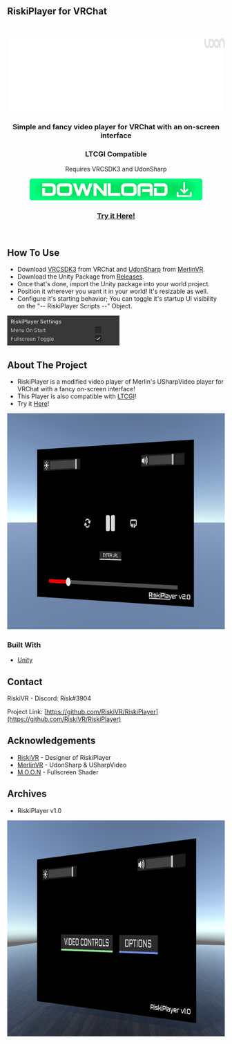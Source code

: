 ## RiskiPlayer for VRChat

<!-- PROJECT LOGO -->
<br />
<p align="center">
  <a href="https://github.com/RiskiVR/RiskiPlayer">
    <img src="https://github.com/RiskiVR/RiskiPlayer/blob/main/images/RiskiPlayerLogo.png" alt="Logo" width="800" height="170">
  </a>

  <h3 align="center">Simple and fancy video player for VRChat with an on-screen interface</h3>
    <h3 align="center">LTCGI Compatible</h3>

  <p align="center">
    Requires VRCSDK3 and UdonSharp
    <a href="https://github.com/RiskiVR/RiskiPlayer/releases/latest/download/RiskiPlayer_Public_v2.1.unitypackage">
      <p align="center">
      <img src="https://github.com/RiskiVR/RiskiPlayer/blob/main/images/Download.png" alt="Logo" width="400" height="50">
        <a href="https://vrchat.com/home/launch?worldId=wrld_5aef79df-3c73-40c1-9158-46439743ae6a&instanceId=88932~private(usr_51f28798-89da-409c-bf4e-343d4d916e02)~canRequestInvite~region(us)~nonce(5bee321c-f3d3-4f72-bbb5-da27242a67ad)">
        <h3 align="center">Try it Here!</h3>
    <br />
  </p>
</p>
</a>
  
<!-- GETTING STARTED -->
## How To Use

 - Download [VRCSDK3](https://vrchat.com/home/download) from VRChat and [UdonSharp](https://github.com/MerlinVR/UdonSharp/releases) from [MerlinVR](https://github.com/MerlinVR).
 - Download the Unity Package from [Releases](https://github.com/RiskiVR/RiskiPlayer/releases/latest).
 - Once that's done, import the Unity package into your world project.
 - Position it wherever you want it in your world! It's resizable as well.
 - Configure it's starting behavior; You can toggle it's startup UI visibility on the "-- RiskiPlayer Scripts --" Object.
<img src="https://github.com/RiskiVR/RiskiPlayer/blob/main/images/RiskiPlayer Settings.png" alt="Player" width="260" height="69">

<!-- ABOUT THE PROJECT -->
## About The Project

- RiskiPlayer is a modified video player of Merlin's USharpVideo player for VRChat with a fancy on-screen interface!
- This Player is also compatible with [LTCGI](https://github.com/PiMaker/ltcgi)!
- Try it [Here](https://vrchat.com/home/launch?worldId=wrld_5aef79df-3c73-40c1-9158-46439743ae6a&instanceId=88932~private(usr_51f28798-89da-409c-bf4e-343d4d916e02)~canRequestInvite~region(us)~nonce(5bee321c-f3d3-4f72-bbb5-da27242a67ad))!

<img src="https://github.com/RiskiVR/RiskiPlayer/blob/main/images/RiskiPlayer v2.0.png" alt="Player" width="900" height="500">

### Built With

* [Unity](https://unity.com/)

<!-- CONTACT -->
## Contact

RiskiVR - Discord: Risk#3904

Project Link: [https://github.com/RiskiVR/RiskiPlayer](https://github.com/RiskiVR/RiskiPlayer)

<!-- ACKNOWLEDGEMENTS -->
## Acknowledgements

* [RiskiVR](https://www.patreon.com/riskivr) - Designer of RiskiPlayer
* [MerlinVR](https://github.com/MerlinVR/USharpVideo) - UdonSharp & USharpVideo
* [M.O.O.N](https://www.youtube.com/channel/UC6pqxF0s6FSu6oVm-70lzqQ) - Fullscreen Shader

<!-- ARCHIVES -->
## Archives

- RiskiPlayer v1.0

<img src="https://github.com/RiskiVR/RiskiPlayer/blob/main/images/RiskiPlayer.png" alt="Player" width="900" height="500">
